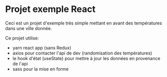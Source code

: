 # Projet exemple React

Ceci est un projet d'exemple très simple mettant en avant des températures dans une ville donnée.

Ce projet utilise:
- yarn react app (sans Redux)
- axios pour contacter l'api de dev (randomisation des températures)
- le hook d'état (useState) pour mettre à jour les données en provenance de l'api
- sass pour la mise en forme